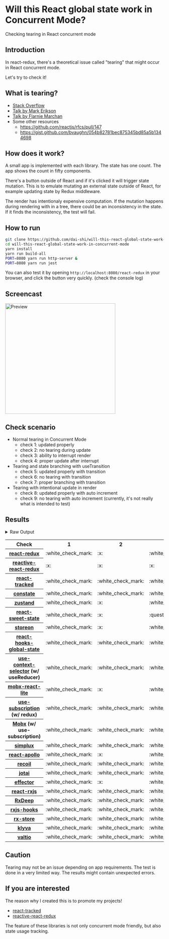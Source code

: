 # Will this React global state work in Concurrent Mode?

Checking tearing in React concurrent mode

## Introduction

In react-redux, there's a theoretical issue called "tearing"
that might occur in React concurrent mode.

Let's try to check it!

## What is tearing?

- [Stack Overflow](https://stackoverflow.com/questions/54891675/what-is-tearing-in-the-context-of-the-react-redux)
- [Talk by Mark Erikson](https://www.youtube.com/watch?v=yOZ4Ml9LlWE&t=933s)
- [Talk by Flarnie Marchan](https://www.youtube.com/watch?v=V1Ly-8Z1wQA&t=1079s)
- Some other resources
  - https://github.com/reactjs/rfcs/pull/147
  - https://gist.github.com/bvaughn/054b82781bec875345bd85a5b1344698

## How does it work?

A small app is implemented with each library.
The state has one count.
The app shows the count in fifty components.

There's a button outside of React and
if it's clicked it will trigger state mutation.
This is to emulate mutating an external state outside of React,
for example updating state by Redux middleware.

The render has intentionaly expensive computation.
If the mutation happens during rendering with in a tree,
there could be an inconsistency in the state.
If it finds the inconsistency, the test will fail.

## How to run

```bash
git clone https://github.com/dai-shi/will-this-react-global-state-work-in-concurrent-mode.git
cd will-this-react-global-state-work-in-concurrent-mode
yarn install
yarn run build-all
PORT=8080 yarn run http-server &
PORT=8080 yarn run jest
```

You can also test it by opening `http://localhost:8080/react-redux`
in your browser, and click the button very quickly. (check the console log)

## Screencast

<img src="https://user-images.githubusercontent.com/490574/61502196-ce109200-aa0d-11e9-9efc-6203545d367c.gif" alt="Preview" width="350" />

## Check scenario

- Normal tearing in Concurrent Mode
  - check 1: updated properly
  - check 2: no tearing during update
  - check 3: ability to interrupt render
  - check 4: proper update after interrupt
- Tearing and state branching with useTransition
  - check 5: updated properly with transition
  - check 6: no tearing with transition
  - check 7: proper branching with transition
- Tearing with intentional update in render
  - check 8: updated properly with auto increment
  - check 9: no tearing with auto increment (currently, it's not really what is intended to test)

## Results

<details>
<summary>Raw Output</summary>

```
  react-redux
    check with events from outside
      ✓ check 1: updated properly (2715 ms)
      ✕ check 2: no tearing during update (3 ms)
      ✓ check 3: ability to interrupt render
      ✓ check 4: proper update after interrupt (1550 ms)
    check with useTransition
      ✓ check 5: updated properly with transition (2342 ms)
      ✕ check 6: no tearing with transition (92 ms)
      ✕ check 7: proper branching with transition (5995 ms)
    check with intensive auto increment
      ✓ check 8: updated properly with auto increment (3287 ms)
      ✕ check 9: no tearing with auto increment (3 ms)
  redux-use-mutable-source
    check with events from outside
      ✓ check 1: updated properly (3260 ms)
      ✓ check 2: no tearing during update (1 ms)
      ✓ check 3: ability to interrupt render
      ✓ check 4: proper update after interrupt (1221 ms)
    check with useTransition
      ✓ check 5: updated properly with transition (2412 ms)
      ✓ check 6: no tearing with transition (127 ms)
      ✕ check 7: proper branching with transition (6223 ms)
    check with intensive auto increment
      ✓ check 8: updated properly with auto increment (3242 ms)
      ✕ check 9: no tearing with auto increment (4 ms)
  reactive-react-redux
    check with events from outside
      ✕ check 1: updated properly (10400 ms)
      ✕ check 2: no tearing during update (18 ms)
      ✕ check 3: ability to interrupt render
      ✕ check 4: proper update after interrupt (38 ms)
    check with useTransition
      ✕ check 5: updated properly with transition (4 ms)
      ✕ check 6: no tearing with transition (5022 ms)
      ✕ check 7: proper branching with transition (2 ms)
    check with intensive auto increment
      ✕ check 8: updated properly with auto increment (10059 ms)
      ✕ check 9: no tearing with auto increment (4 ms)
  react-tracked
    check with events from outside
      ✓ check 1: updated properly (4439 ms)
      ✓ check 2: no tearing during update (1 ms)
      ✓ check 3: ability to interrupt render
      ✓ check 4: proper update after interrupt (2232 ms)
    check with useTransition
      ✕ check 5: updated properly with transition (2565 ms)
      ✓ check 6: no tearing with transition (814 ms)
      ✓ check 7: proper branching with transition (5304 ms)
    check with intensive auto increment
      ✓ check 8: updated properly with auto increment (4373 ms)
      ✓ check 9: no tearing with auto increment (1 ms)
  constate
    check with events from outside
      ✓ check 1: updated properly (3434 ms)
      ✓ check 2: no tearing during update (1 ms)
      ✓ check 3: ability to interrupt render
      ✓ check 4: proper update after interrupt (1200 ms)
    check with useTransition
      ✓ check 5: updated properly with transition (2366 ms)
      ✓ check 6: no tearing with transition (69 ms)
      ✓ check 7: proper branching with transition (3207 ms)
    check with intensive auto increment
      ✓ check 8: updated properly with auto increment (3132 ms)
      ✓ check 9: no tearing with auto increment (1 ms)
  zustand
    check with events from outside
      ✓ check 1: updated properly (3233 ms)
      ✕ check 2: no tearing during update (1 ms)
      ✓ check 3: ability to interrupt render
      ✓ check 4: proper update after interrupt (1145 ms)
    check with useTransition
      ✓ check 5: updated properly with transition (2328 ms)
      ✕ check 6: no tearing with transition (79 ms)
      ✕ check 7: proper branching with transition (5966 ms)
    check with intensive auto increment
      ✓ check 8: updated properly with auto increment (3154 ms)
      ✕ check 9: no tearing with auto increment (1 ms)
  react-sweet-state
    check with events from outside
      ✓ check 1: updated properly (3198 ms)
      ✕ check 2: no tearing during update (1 ms)
      ✕ check 3: ability to interrupt render (7 ms)
      ✓ check 4: proper update after interrupt (1176 ms)
    check with useTransition
      ✓ check 5: updated properly with transition (3266 ms)
      ✓ check 6: no tearing with transition (73 ms)
      ✕ check 7: proper branching with transition (6095 ms)
    check with intensive auto increment
      ✓ check 8: updated properly with auto increment (3146 ms)
      ✕ check 9: no tearing with auto increment (21 ms)
  storeon
    check with events from outside
      ✓ check 1: updated properly (3244 ms)
      ✕ check 2: no tearing during update (1 ms)
      ✓ check 3: ability to interrupt render (1 ms)
      ✓ check 4: proper update after interrupt (1136 ms)
    check with useTransition
      ✓ check 5: updated properly with transition (2461 ms)
      ✓ check 6: no tearing with transition (39 ms)
      ✕ check 7: proper branching with transition (6120 ms)
    check with intensive auto increment
      ✓ check 8: updated properly with auto increment (3187 ms)
      ✕ check 9: no tearing with auto increment (1 ms)
  react-hooks-global-state
    check with events from outside
      ✓ check 1: updated properly (2171 ms)
      ✓ check 2: no tearing during update (1 ms)
      ✓ check 3: ability to interrupt render
      ✓ check 4: proper update after interrupt (1210 ms)
    check with useTransition
      ✓ check 5: updated properly with transition (2410 ms)
      ✓ check 6: no tearing with transition (167 ms)
      ✕ check 7: proper branching with transition (6300 ms)
    check with intensive auto increment
      ✓ check 8: updated properly with auto increment (3248 ms)
      ✕ check 9: no tearing with auto increment (1 ms)
  use-context-selector
    check with events from outside
      ✓ check 1: updated properly (4337 ms)
      ✓ check 2: no tearing during update
      ✓ check 3: ability to interrupt render
      ✓ check 4: proper update after interrupt (3251 ms)
    check with useTransition
      ✕ check 5: updated properly with transition (2556 ms)
      ✓ check 6: no tearing with transition (799 ms)
      ✓ check 7: proper branching with transition (5391 ms)
    check with intensive auto increment
      ✓ check 8: updated properly with auto increment (4385 ms)
      ✓ check 9: no tearing with auto increment (1 ms)
  mobx-react-lite
    check with events from outside
      ✓ check 1: updated properly (2197 ms)
      ✕ check 2: no tearing during update (2 ms)
      ✓ check 3: ability to interrupt render
      ✓ check 4: proper update after interrupt (1164 ms)
    check with useTransition
      ✓ check 5: updated properly with transition (2473 ms)
      ✕ check 6: no tearing with transition (42 ms)
      ✕ check 7: proper branching with transition (6122 ms)
    check with intensive auto increment
      ✓ check 8: updated properly with auto increment (2081 ms)
      ✕ check 9: no tearing with auto increment (1 ms)
  use-subscription
    check with events from outside
      ✓ check 1: updated properly (3227 ms)
      ✓ check 2: no tearing during update (1 ms)
      ✓ check 3: ability to interrupt render (1 ms)
      ✓ check 4: proper update after interrupt (1275 ms)
    check with useTransition
      ✓ check 5: updated properly with transition (2389 ms)
      ✓ check 6: no tearing with transition (169 ms)
      ✕ check 7: proper branching with transition (6291 ms)
    check with intensive auto increment
      ✓ check 8: updated properly with auto increment (3290 ms)
      ✕ check 9: no tearing with auto increment (1 ms)
  mobx-use-sub
    check with events from outside
      ✓ check 1: updated properly (2161 ms)
      ✓ check 2: no tearing during update (1 ms)
      ✓ check 3: ability to interrupt render
      ✓ check 4: proper update after interrupt (1182 ms)
    check with useTransition
      ✓ check 5: updated properly with transition (2555 ms)
      ✓ check 6: no tearing with transition (171 ms)
      ✕ check 7: proper branching with transition (6240 ms)
    check with intensive auto increment
      ✓ check 8: updated properly with auto increment (2171 ms)
      ✕ check 9: no tearing with auto increment (1 ms)
  react-state
    check with events from outside
      ✓ check 1: updated properly (3230 ms)
      ✓ check 2: no tearing during update (1 ms)
      ✓ check 3: ability to interrupt render
      ✓ check 4: proper update after interrupt (1189 ms)
    check with useTransition
      ✓ check 5: updated properly with transition (2448 ms)
      ✓ check 6: no tearing with transition (42 ms)
      ✓ check 7: proper branching with transition (3239 ms)
    check with intensive auto increment
      ✓ check 8: updated properly with auto increment (3118 ms)
      ✓ check 9: no tearing with auto increment (1 ms)
  simplux
    check with events from outside
      ✓ check 1: updated properly (2208 ms)
      ✓ check 2: no tearing during update (1 ms)
      ✓ check 3: ability to interrupt render
      ✓ check 4: proper update after interrupt (2198 ms)
    check with useTransition
      ✓ check 5: updated properly with transition (2439 ms)
      ✓ check 6: no tearing with transition (41 ms)
      ✕ check 7: proper branching with transition (6090 ms)
    check with intensive auto increment
      ✓ check 8: updated properly with auto increment (2238 ms)
      ✓ check 9: no tearing with auto increment (1 ms)
  react-apollo
    check with events from outside
      ✓ check 1: updated properly (3207 ms)
      ✕ check 2: no tearing during update (2 ms)
      ✓ check 3: ability to interrupt render
      ✓ check 4: proper update after interrupt (2192 ms)
    check with useTransition
      ✓ check 5: updated properly with transition (2351 ms)
      ✓ check 6: no tearing with transition (80 ms)
      ✕ check 7: proper branching with transition (6017 ms)
    check with intensive auto increment
      ✓ check 8: updated properly with auto increment (3034 ms)
      ✕ check 9: no tearing with auto increment (1 ms)
  recoil
    check with events from outside
      ✓ check 1: updated properly (2428 ms)
      ✓ check 2: no tearing during update
      ✓ check 3: ability to interrupt render
      ✓ check 4: proper update after interrupt (2280 ms)
    check with useTransition
      ✕ check 5: updated properly with transition (2556 ms)
      ✓ check 6: no tearing with transition (815 ms)
      ✕ check 7: proper branching with transition (6119 ms)
    check with intensive auto increment
      ✓ check 8: updated properly with auto increment (3178 ms)
      ✓ check 9: no tearing with auto increment (1 ms)
  jotai
    check with events from outside
      ✓ check 1: updated properly (3417 ms)
      ✓ check 2: no tearing during update (1 ms)
      ✓ check 3: ability to interrupt render (1 ms)
      ✓ check 4: proper update after interrupt (3241 ms)
    check with useTransition
      ✕ check 5: updated properly with transition (2548 ms)
      ✓ check 6: no tearing with transition (842 ms)
      ✕ check 7: proper branching with transition (6138 ms)
    check with intensive auto increment
      ✕ check 8: updated properly with auto increment (10211 ms)
      ✓ check 9: no tearing with auto increment (3 ms)
  effector
    check with events from outside
      ✓ check 1: updated properly (3413 ms)
      ✕ check 2: no tearing during update (1 ms)
      ✓ check 3: ability to interrupt render
      ✓ check 4: proper update after interrupt (1165 ms)
    check with useTransition
      ✓ check 5: updated properly with transition (3133 ms)
      ✕ check 6: no tearing with transition (45 ms)
      ✕ check 7: proper branching with transition (5993 ms)
    check with intensive auto increment
      ✓ check 8: updated properly with auto increment (3185 ms)
      ✕ check 9: no tearing with auto increment (21 ms)
  react-rxjs
    check with events from outside
      ✓ check 1: updated properly (3308 ms)
      ✓ check 2: no tearing during update (1 ms)
      ✓ check 3: ability to interrupt render
      ✓ check 4: proper update after interrupt (1212 ms)
    check with useTransition
      ✓ check 5: updated properly with transition (2282 ms)
      ✓ check 6: no tearing with transition (77 ms)
      ✕ check 7: proper branching with transition (5994 ms)
    check with intensive auto increment
      ✓ check 8: updated properly with auto increment (3307 ms)
      ✓ check 9: no tearing with auto increment (1 ms)
  rxdeep
    check with events from outside
      ✓ check 1: updated properly (2552 ms)
      ✓ check 2: no tearing during update (1 ms)
      ✓ check 3: ability to interrupt render (1 ms)
      ✓ check 4: proper update after interrupt (1201 ms)
    check with useTransition
      ✓ check 5: updated properly with transition (2320 ms)
      ✓ check 6: no tearing with transition (70 ms)
      ✕ check 7: proper branching with transition (5965 ms)
    check with intensive auto increment
      ✓ check 8: updated properly with auto increment (3133 ms)
      ✕ check 9: no tearing with auto increment (1 ms)
  rxjs-hooks
    check with events from outside
      ✓ check 1: updated properly (2212 ms)
      ✓ check 2: no tearing during update (1 ms)
      ✓ check 3: ability to interrupt render
      ✓ check 4: proper update after interrupt (1114 ms)
    check with useTransition
      ✓ check 5: updated properly with transition (2463 ms)
      ✓ check 6: no tearing with transition (42 ms)
      ✕ check 7: proper branching with transition (5998 ms)
    check with intensive auto increment
      ✓ check 8: updated properly with auto increment (3213 ms)
      ✓ check 9: no tearing with auto increment (1 ms)
  rx-store
    check with events from outside
      ✓ check 1: updated properly (3289 ms)
      ✓ check 2: no tearing during update (1 ms)
      ✓ check 3: ability to interrupt render
      ✓ check 4: proper update after interrupt (1242 ms)
    check with useTransition
      ✓ check 5: updated properly with transition (2445 ms)
      ✓ check 6: no tearing with transition (40 ms)
      ✕ check 7: proper branching with transition (6116 ms)
    check with intensive auto increment
      ✓ check 8: updated properly with auto increment (3093 ms)
      ✓ check 9: no tearing with auto increment (1 ms)
  klyva
    check with events from outside
      ✓ check 1: updated properly (2258 ms)
      ✓ check 2: no tearing during update (1 ms)
      ✓ check 3: ability to interrupt render
      ✓ check 4: proper update after interrupt (1174 ms)
    check with useTransition
      ✓ check 5: updated properly with transition (2396 ms)
      ✓ check 6: no tearing with transition (143 ms)
      ✕ check 7: proper branching with transition (6242 ms)
    check with intensive auto increment
      ✓ check 8: updated properly with auto increment (3263 ms)
      ✕ check 9: no tearing with auto increment (2 ms)
  valtio
    check with events from outside
      ✓ check 1: updated properly (2346 ms)
      ✓ check 2: no tearing during update (1 ms)
      ✓ check 3: ability to interrupt render
      ✓ check 4: proper update after interrupt (1178 ms)
    check with useTransition
      ✓ check 5: updated properly with transition (2305 ms)
      ✓ check 6: no tearing with transition (42 ms)
      ✕ check 7: proper branching with transition (5960 ms)
    check with intensive auto increment
      ✓ check 8: updated properly with auto increment (3356 ms)
      ✕ check 9: no tearing with auto increment (2 ms)
```

</details>

<table>
  <tr>
    <th>Check</th>
    <th>1</th>
    <th>2</th>
    <th>3</th>
    <th>4</th>
    <th>5</th>
    <th>6</th>
    <th>7</th>
    <th>8</th>
    <th>9</th>
  </tr>

  <tr>
    <th><a href="https://react-redux.js.org">react-redux</a></th>
    <td>:white_check_mark:</td>
    <td>:x:</td>
    <td>:white_check_mark:</td>
    <td>:white_check_mark:</td>
    <td>:white_check_mark:</td>
    <td>:x:</td>
    <td>:x:</td>
    <td>:white_check_mark:</td>
    <td>:x:</td>
  </tr>

  <tr>
    <th><a href="https://github.com/dai-shi/reactive-react-redux">reactive-react-redux</a></th>
    <td>:x:</td>
    <td>:x:</td>
    <td>:x:</td>
    <td>:x:</td>
    <td>:x:</td>
    <td>:x:</td>
    <td>:x:</td>
    <td>:x:</td>
    <td>:x:</td>
  </tr>

  </tr>
    <th><a href="https://react-tracked.js.org">react-tracked</a></th>
    <td>:white_check_mark:</td>
    <td>:white_check_mark:</td>
    <td>:white_check_mark:</td>
    <td>:white_check_mark:</td>
    <td>:x:</td>
    <td>:white_check_mark:</td>
    <td>:white_check_mark:</td>
    <td>:white_check_mark:</td>
    <td>:white_check_mark:</td>
  </tr>

  </tr>
    <th><a href="https://github.com/diegohaz/constate">constate</a></th>
    <td>:white_check_mark:</td>
    <td>:white_check_mark:</td>
    <td>:white_check_mark:</td>
    <td>:white_check_mark:</td>
    <td>:white_check_mark:</td>
    <td>:white_check_mark:</td>
    <td>:white_check_mark:</td>
    <td>:white_check_mark:</td>
    <td>:white_check_mark:</td>
  </tr>

  </tr>
    <th><a href="https://github.com/react-spring/zustand">zustand</a></th>
    <td>:white_check_mark:</td>
    <td>:x:</td>
    <td>:white_check_mark:</td>
    <td>:white_check_mark:</td>
    <td>:white_check_mark:</td>
    <td>:x:</td>
    <td>:x:</td>
    <td>:white_check_mark:</td>
    <td>:x:</td>
  </tr>

  </tr>
    <th><a href="https://github.com/atlassian/react-sweet-state">react-sweet-state</a></th>
    <td>:white_check_mark:</td>
    <td>:x:</td>
    <td>:question:</td>
    <td>:white_check_mark:</td>
    <td>:white_check_mark:</td>
    <td>:white_check_mark:</td>
    <td>:x:</td>
    <td>:white_check_mark:</td>
    <td>:x:</td>
  </tr>

  </tr>
    <th><a href="https://github.com/storeon/storeon">storeon</a></th>
    <td>:white_check_mark:</td>
    <td>:x:</td>
    <td>:white_check_mark:</td>
    <td>:white_check_mark:</td>
    <td>:white_check_mark:</td>
    <td>:white_check_mark:</td>
    <td>:x:</td>
    <td>:white_check_mark:</td>
    <td>:x:</td>
  </tr>

  </tr>
    <th><a href="https://github.com/dai-shi/react-hooks-global-state">react-hooks-global-state</a></th>
    <td>:white_check_mark:</td>
    <td>:white_check_mark:</td>
    <td>:white_check_mark:</td>
    <td>:white_check_mark:</td>
    <td>:white_check_mark:</td>
    <td>:white_check_mark:</td>
    <td>:x:</td>
    <td>:white_check_mark:</td>
    <td>:x:</td>
  </tr>

  </tr>
    <th><a href="https://github.com/dai-shi/use-context-selector">use-context-selector</a> (w/ useReducer)</th>
    <td>:white_check_mark:</td>
    <td>:white_check_mark:</td>
    <td>:white_check_mark:</td>
    <td>:white_check_mark:</td>
    <td>:x:</td>
    <td>:white_check_mark:</td>
    <td>:white_check_mark:</td>
    <td>:white_check_mark:</td>
    <td>:white_check_mark:</td>
  </tr>

  </tr>
    <th><a href="https://github.com/mobxjs/mobx-react-lite">mobx-react-lite</a></th>
    <td>:white_check_mark:</td>
    <td>:x:</td>
    <td>:white_check_mark:</td>
    <td>:white_check_mark:</td>
    <td>:white_check_mark:</td>
    <td>:x:</td>
    <td>:x:</td>
    <td>:white_check_mark:</td>
    <td>:x:</td>
  </tr>

  </tr>
    <th><a href="https://github.com/facebook/react/tree/master/packages/use-subscription">use-subscription</a> (w/ redux)</th>
    <td>:white_check_mark:</td>
    <td>:white_check_mark:</td>
    <td>:white_check_mark:</td>
    <td>:white_check_mark:</td>
    <td>:white_check_mark:</td>
    <td>:white_check_mark:</td>
    <td>:x:</td>
    <td>:white_check_mark:</td>
    <td>:x:</td>
  </tr>

  <tr>
    <th><a href="https://mobx.js.org/">Mobx</a> (w/ use-subscription)</th>
    <td>:white_check_mark:</td>
    <td>:white_check_mark:</td>
    <td>:white_check_mark:</td>
    <td>:white_check_mark:</td>
    <td>:white_check_mark:</td>
    <td>:white_check_mark:</td>
    <td>:x:</td>
    <td>:white_check_mark:</td>
    <td>:x:</td>
  </tr>

  <tr>
    <th><a href="https://github.com/MrWolfZ/simplux">simplux</a></th>
    <td>:white_check_mark:</td>
    <td>:white_check_mark:</td>
    <td>:white_check_mark:</td>
    <td>:white_check_mark:</td>
    <td>:white_check_mark:</td>
    <td>:white_check_mark:</td>
    <td>:x:</td>
    <td>:white_check_mark:</td>
    <td>:white_check_mark:</td>
  </tr>

  <tr>
    <th><a href="https://github.com/apollographql/react-apollo">react-apollo</a></th>
    <td>:white_check_mark:</td>
    <td>:x:</td>
    <td>:white_check_mark:</td>
    <td>:white_check_mark:</td>
    <td>:white_check_mark:</td>
    <td>:white_check_mark:</td>
    <td>:x:</td>
    <td>:white_check_mark:</td>
    <td>:x:</td>
  </tr>

  <tr>
    <th><a href="https://github.com/facebookexperimental/Recoil">recoil</a></th>
    <td>:white_check_mark:</td>
    <td>:white_check_mark:</td>
    <td>:white_check_mark:</td>
    <td>:white_check_mark:</td>
    <td>:x:</td>
    <td>:white_check_mark:</td>
    <td>:x:</td>
    <td>:white_check_mark:</td>
    <td>:white_check_mark:</td>
  </tr>

  <tr>
    <th><a href="https://github.com/react-spring/jotai">jotai</a></th>
    <td>:white_check_mark:</td>
    <td>:white_check_mark:</td>
    <td>:white_check_mark:</td>
    <td>:white_check_mark:</td>
    <td>:x:</td>
    <td>:white_check_mark:</td>
    <td>:x:</td>
    <td>:x:</td>
    <td>:white_check_mark:</td>
  </tr>

  <tr>
    <th><a href="https://github.com/zerobias/effector">effector</a></th>
    <td>:white_check_mark:</td>
    <td>:x:</td>
    <td>:white_check_mark:</td>
    <td>:white_check_mark:</td>
    <td>:white_check_mark:</td>
    <td>:x:</td>
    <td>:x:</td>
    <td>:white_check_mark:</td>
    <td>:x:</td>
  </tr>

  <tr>
    <th><a href="https://react-rxjs.org">react-rxjs</a></th>
    <td>:white_check_mark:</td>
    <td>:white_check_mark:</td>
    <td>:white_check_mark:</td>
    <td>:white_check_mark:</td>
    <td>:white_check_mark:</td>
    <td>:white_check_mark:</td>
    <td>:x:</td>
    <td>:white_check_mark:</td>
    <td>:white_check_mark:</td>
  </tr>

  <tr>
    <th><a href="https://loreanvictor.github.io/rxdeep">RxDeep</a></th>
    <td>:white_check_mark:</td>
    <td>:white_check_mark:</td>
    <td>:white_check_mark:</td>
    <td>:white_check_mark:</td>
    <td>:white_check_mark:</td>
    <td>:white_check_mark:</td>
    <td>:x:</td>
    <td>:white_check_mark:</td>
    <td>:x:</td>
  </tr>

  <tr>
    <th><a href="https://github.com/LeetCode-OpenSource/rxjs-hooks">rxjs-hooks</a></th>
    <td>:white_check_mark:</td>
    <td>:white_check_mark:</td>
    <td>:white_check_mark:</td>
    <td>:white_check_mark:</td>
    <td>:white_check_mark:</td>
    <td>:white_check_mark:</td>
    <td>:x:</td>
    <td>:white_check_mark:</td>
    <td>:white_check_mark:</td>
  </tr>

  <tr>
    <th><a href="https://github.com/rx-store/rx-store">rx-store</a></th>
    <td>:white_check_mark:</td>
    <td>:white_check_mark:</td>
    <td>:white_check_mark:</td>
    <td>:white_check_mark:</td>
    <td>:white_check_mark:</td>
    <td>:white_check_mark:</td>
    <td>:x:</td>
    <td>:white_check_mark:</td>
    <td>:white_check_mark:</td>
  </tr>

  <tr>
    <th><a href="https://github.com/merisbahti/klyva">klyva</a></th>
    <td>:white_check_mark:</td>
    <td>:white_check_mark:</td>
    <td>:white_check_mark:</td>
    <td>:white_check_mark:</td>
    <td>:white_check_mark:</td>
    <td>:white_check_mark:</td>
    <td>:x:</td>
    <td>:white_check_mark:</td>
    <td>:x:</td>

  <tr>
    <th><a href="https://github.com/pmndrs/valtio">valtio</a></th>
    <td>:white_check_mark:</td>
    <td>:white_check_mark:</td>
    <td>:white_check_mark:</td>
    <td>:white_check_mark:</td>
    <td>:white_check_mark:</td>
    <td>:white_check_mark:</td>
    <td>:x:</td>
    <td>:white_check_mark:</td>
    <td>:white_check_mark:</td>
  </tr>
</table>

## Caution

Tearing may not be an issue depending on app requirements.
The test is done in a very limited way.
The results might contain unexpected errors.

## If you are interested

The reason why I created this is to promote my projects!

- [react-tracked](https://github.com/dai-shi/react-tracked)
- [reactive-react-redux](https://github.com/dai-shi/reactive-react-redux)

The feature of these libraries is not only concurrent mode friendly,
but also state usage tracking.
